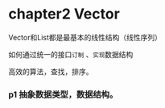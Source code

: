 # chapter2  Vector

Vector和List都是最基本的线性结构（线性序列）

如何通过统一的接口`订制` 、`实现`数据结构

高效的算法，查找，排序。

### p1 抽象数据类型，数据结构。



### 